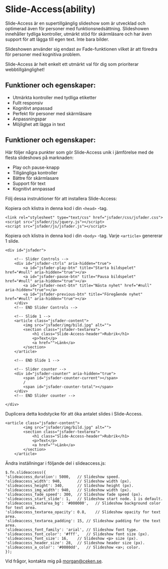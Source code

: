 # Slide-Access(ability)

Slide-Access är en supertillgänglig slideshow som är utvecklad och optimerad även för personer med funktionsnedsättning. Slideshowen innehåller tydliga kontroller, utmärkt stöd för skärmläsare och har även support för att lägga till egen text. Inte bara bilder.

Slideshowen använder sig endast av Fade-funktionen vilket är att föredra för personer med kognitiva problem.

Slide-Access är helt enkelt ett utmärkt val för dig som prioriterar webbtillgänglighet!

## Funktioner och egenskaper:
* Utmärkta kontroller med tydliga etiketter
* Fullt responsiv
* Kognitivt anpassad
* Perfekt för personer med skärmläsare
* Anpassningspar
* Möjlighet att lägga in text

## Funktioner och egenskaper:
Här följer några punkter som gör Slide-Access unik i jämförelse med de flesta slideshows på marknaden:

* Play och pause-knapp
* Tillgängliga kontroller
* Bättre för skärmlasare
* Support för text
* Kognitivt annpassad


Följ dessa instruktioner för att installera Slide-Access:

Kopiera och klistra in denna kod i din `<head>` -tag.


~~~
<link rel="stylesheet" type="text/css" href="jsfader/css/jsfader.css">
<script src="jsfader/js/jquery.js"></script>
<script src="jsfader/js/jsfader.js"></script>
~~~
Kopiera och klistra in denna kod i din `<body>` -tag. Varje `<article>` genererar 1 slide.

~~~
<div id="jsfader">

	<!-- Slider Controls -->
	<div id="jsfader-ctrls" aria-hidden="true">
		<a id="jsfader-play-btn" title="Starta bildspelet" href="#null" aria-hidden="true"></a> 
		<a id="jsfader-pause-btn" title="Pausa bildspelet" href="#null" aria-hidden="true"></a> 
		<a id="jsfader-next-btn" title="Nästa nyhet" href="#null" aria-hidden="true"></a> 
		<a id="jsfader-previous-btn" title="Föregående nyhet" href="#null" aria-hidden="true"></a> 
	</div>	
	<!-- END Slider Controls -->
	
	<!-- Slide 1 -->
	<article class="jsfader-content">
		<img src="jsfader/img/bild.jpg" alt="">
		<section class="jsfader-textarea">
			<h1 class="Slide-Access-header">Rubrik</h1>
			<p>Text</p>
			<a href="">Länk</a>
		</section>	
	</article>				
	
	<!-- END Slide 1 -->
	
	<!-- Slider counter -->
	<div id="jsfader-counter" aria-hidden="true">
		<span id="jsfader-counter-current"></span> 
		/ 
		<span id="jsfader-counter-total"></span>
	</div>
	<!-- END Slider counter -->	
		
</div>
~~~
Duplicera detta kodstycke för att öka antalet slides i Slide-Access.

~~~
<article class="jsfader-content">
		<img src="jsfader/img/bild.jpg" alt="">
		<section class="jsfader-textarea">
			<h1 class="Slide-Access-header">Rubrik</h1>
			<p>Text</p>
			<a href="">Länk</a>
		</section>	
	</article>
~~~
Ändra inställningar i följande del i slideaccess.js:

~~~
$.fn.slideaccess({
'slideaccess_duration': 5000,	// Slideshow speed.
'slideaccess_width': 940, 		// Slideshow width (px).
'slideaccess_height': 340,		// Slideshow height (px).
'slideaccess_img_width': 940,	// Slideshow width (px).
'slideaccess_fade_speed': 300,	// Slideshow fade speed (px).
'slideaccess_start_slide': 1,	// Slideshow start node. 1 is default.
'slideaccess_textarea_bg': '#000000',	// Slideshow background color for text area.
'slideaccess_textarea_opacity':	0.8,	// Slideshow opacity for text area.
'slideaccess_textarea_padding':	15,	// Slideshow padding for the text area.
'slideaccess_font_family': 'arial',	// Slideshow font type.
'slideaccess_font_color': '#fff',	// Slideshow font size (px).
'slideaccess_font_size': 16,	// Slideshow <p> size (px).		
'slideaccess_header_size': 28,	// Slideshow header size (px).
'slideaccess_a_color': '#0080dd',	// Slideshow <a>; color.
});
~~~
Vid frågor, kontakta mig på morgan@ceken.se.
